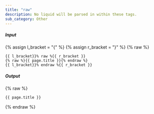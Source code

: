 ```yaml
---
title: "raw"
description: No liquid will be parsed in within these tags.
sub_category: Other
---
```

##### Input

{% assign l_bracket = "{" %}
{% assign r_bracket = "}" %}
{% raw %}
~~~liquid
{{ l_bracket}}% raw %{{ r_bracket }}
{% raw %}{{ page.title }}{% endraw %}
{{ l_bracket}}% endraw %{{ r_bracket }}
~~~

##### Output
{% raw %}
~~~html
{{ page.title }}
~~~
{% endraw %}

